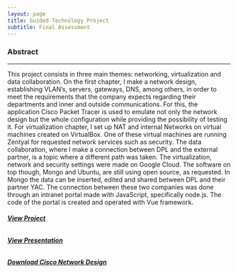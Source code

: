 ```yaml
---
layout: page
title: Guided Technology Project
subtitle: Final Assessment
---
```

### **Abstract** 
------

This project consists in three main themes: networking, virtualization and data collaboration.
On the first chapter, I make a network design, establishing VLAN’s, servers, gateways, DNS, among others, in order to meet the requirements that the company expects regarding their departments and inner and outside communications. For this, the application Cisco Packet Tracer is used to emulate not only the network design but the whole configuration while providing the possibility of testing it.
For virtualization chapter, I set up NAT and internal Networks on virtual machines created on VirtualBox. One of these virtual machines are running Zentyal for requested network services such as security.
The data collaboration, where I make a connection between DPL and the external partner, is a topic where a different path was taken. The virtualization, network and security settings were made on Google Cloud. The software on top though, Mongo and Ubuntu, are still using open source, as requested.
In Mongo the data can be inserted, edited and shared between DPL and their partner YAC. The connection between these two companies was done through an intranet portal made with JavaScript, specifically node.js. The code of the portal is created and operated with Vue framework.

###### <a href="https://drive.google.com/file/d/1rMtwkB88oXTxVAkM8oLfBqd39cM2IR_F/view?usp=sharing" target="_blank">**View Project**</a><br> 
###### <a href="https://drive.google.com/file/d/1leTbJm4CDps0Mjsf9cJpTGbWcev1KpEZ/view?usp=sharing" target="_blank">**View Presentation**</a><br>
###### <a href="https://drive.google.com/file/d/13bIslURBP7wL9R2qYq0FDigLzNfKEWr7/view?usp=sharing" target="_blank">**Download Cisco Network Design**</a>